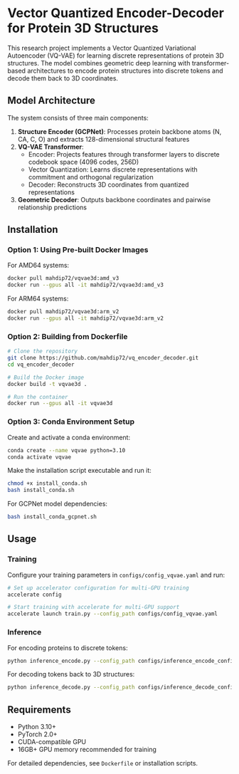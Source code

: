 # Vector Quantized Encoder-Decoder for Protein 3D Structures

This research project implements a Vector Quantized Variational Autoencoder (VQ-VAE) for learning discrete representations of protein 3D structures. The model combines geometric deep learning with transformer-based architectures to encode protein structures into discrete tokens and decode them back to 3D coordinates.

## Model Architecture

The system consists of three main components:

1. **Structure Encoder (GCPNet)**: Processes protein backbone atoms (N, CA, C, O) and extracts 128-dimensional structural features
2. **VQ-VAE Transformer**: 
   - Encoder: Projects features through transformer layers to discrete codebook space (4096 codes, 256D)
   - Vector Quantization: Learns discrete representations with commitment and orthogonal regularization
   - Decoder: Reconstructs 3D coordinates from quantized representations
3. **Geometric Decoder**: Outputs backbone coordinates and pairwise relationship predictions

## Installation

### Option 1: Using Pre-built Docker Images

For AMD64 systems:
```bash
docker pull mahdip72/vqvae3d:amd_v3
docker run --gpus all -it mahdip72/vqvae3d:amd_v3
```

For ARM64 systems:
```bash
docker pull mahdip72/vqvae3d:arm_v2
docker run --gpus all -it mahdip72/vqvae3d:arm_v2
```

### Option 2: Building from Dockerfile

```bash
# Clone the repository
git clone https://github.com/mahdip72/vq_encoder_decoder.git
cd vq_encoder_decoder

# Build the Docker image
docker build -t vqvae3d .

# Run the container
docker run --gpus all -it vqvae3d
```

### Option 3: Conda Environment Setup

Create and activate a conda environment:
```bash
conda create --name vqvae python=3.10
conda activate vqvae
```

Make the installation script executable and run it:
```bash
chmod +x install_conda.sh
bash install_conda.sh
```

For GCPNet model dependencies:
```bash
bash install_conda_gcpnet.sh
```

## Usage

### Training

Configure your training parameters in `configs/config_vqvae.yaml` and run:

```bash
# Set up accelerator configuration for multi-GPU training
accelerate config

# Start training with accelerate for multi-GPU support
accelerate launch train.py --config_path configs/config_vqvae.yaml
```

### Inference

For encoding proteins to discrete tokens:
```bash
python inference_encode.py --config_path configs/inference_encode_config.yaml
```

For decoding tokens back to 3D structures:
```bash
python inference_decode.py --config_path configs/inference_decode_config.yaml
```


## Requirements

- Python 3.10+
- PyTorch 2.0+
- CUDA-compatible GPU
- 16GB+ GPU memory recommended for training

For detailed dependencies, see `Dockerfile` or installation scripts.
